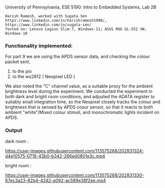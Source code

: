 
University of Pennsylvania, ESE 5190: Intro to Embedded Systems, Lab 2B

    Harish Ramesh, worked with Sugata Sen
    https://www.linkedin.com/in/harishramesh1998/, https://www.linkedin.com/in/sugata-sen/
    Tested on: Lenovo Legion Slim-7, Windows-11; ASUS ROG GL-552 VW, Windows-10
    
### Functionality implemented:
For part 9 we are using the APDS sensor data, and checking the colour packet sent, 
1. to the pio
2. to the ws2812 ( Neopixel LED )

We also noted the "C" channel value, as a suitable proxy for the ambient brightness level during the experiment. We conducted the experiment in both dark and bright room conditions, and adjusted the ADATA register to suitably small integration time, so the Neopixel closely tracks the colour and brightness that is sensed by APDS coour sensor, so that it reacts to both ambient "white"/Mixed colour stimuli, and monochromatic lights incident on APDS.


### Output
dark room :


https://user-images.githubusercontent.com/113575268/202831324-d4e10575-0716-43b0-b342-266ed0801e3c.mp4




bright room :


https://user-images.githubusercontent.com/113575268/202831330-67ec3a23-82b4-4242-a092-ac599e38f2ee.mp4




